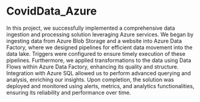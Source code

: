 # CovidData_Azure

In this project, we successfully implemented a comprehensive data ingestion and processing solution leveraging Azure services. We began by ingesting data from Azure Blob Storage and a website into Azure Data Factory, where we designed pipelines for efficient data movement into the data lake. Triggers were configured to ensure timely execution of these pipelines. Furthermore, we applied transformations to the data using Data Flows within Azure Data Factory, enhancing its quality and structure. Integration with Azure SQL allowed us to perform advanced querying and analysis, enriching our insights. Upon completion, the solution was deployed and monitored using alerts, metrics, and analytics functionalities, ensuring its reliability and performance over time.

